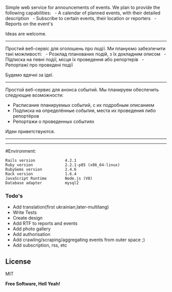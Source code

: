 Simple web service for announcements of events.
We plan to provide the following capabilities:
  - A calendar of planned events, with their detailed description
  - Subscribe to certain events, their location or reporters
  - Reports on the event's

Ideas are welcome.

-------------------

Простий веб-сервіс для оголошень про події.
Ми плануємо забезпечити такі можливості:
  - Розклад планованих подій, з їх докладним описом
  - Підписка на певні події, місця їх проведення або репортерів
  - Репортажі про проведені події

Будемо вдячні за ідеї.

-------------------

Простой веб-сервис для анонса событий.
Мы планируем обеспечить следующие возможности:
 - Расписание планируемых событий, с их подробным описанием
 - Подписка на определённые события, места их проведения либо репортёров
 - Репортажи о проведенных событиях

Идеи приветствуются.

-------------------


-------------------

#Environment:
```
Rails version             4.2.1
Ruby version              2.2.1-p85 (x86_64-linux)
RubyGems version          2.4.6
Rack version              1.6.4
JavaScript Runtime        Node.js (V8)
Database adapter          mysql2

```

### Todo's
 - Add translation(first ukrainian,later-multilang)
 - Write Tests
 - Create design
 - Add RTF to reports and events
 - Add photo gallery
 - Add authorisation
 - Add crawling/scraping/aggregating events from outer space ;)
 - Add subscription, rss, etc

License
----

MIT


**Free Software, Hell Yeah!**